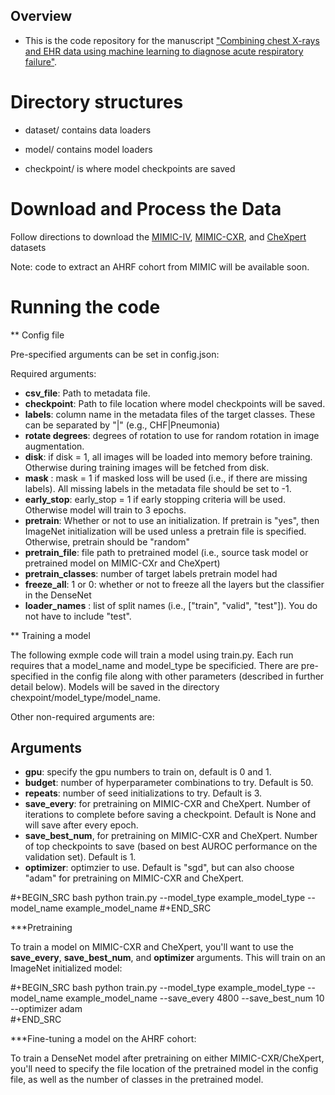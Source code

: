 ## Overview
- This is the code repository for the manuscript ["Combining chest X-rays and EHR data using machine learning to diagnose acute respiratory failure"](https://arxiv.org/pdf/2108.12530.pdf). 

# Directory structures 

- dataset/ contains data loaders

- model/ contains model loaders

- checkpoint/ is where model checkpoints are saved

# Download and Process the Data 
Follow directions to download the [MIMIC-IV](https://physionet.org/content/mimiciv/0.4/), [MIMIC-CXR](https://physionet.org/content/mimic-cxr/2.0.0/), and [CheXpert](https://stanfordmlgroup.github.io/competitions/chexpert/) datasets

Note: code to extract an AHRF cohort from MIMIC will be available soon. 

# Running the code

** Config file 

Pre-specified arguments can be set in config.json: 

Required arguments: 

- **csv_file**: Path to metadata file.  
- **checkpoint**: Path to file location where model checkpoints will be saved. 
- **labels**: column name in the metadata files of the target classes. These can be separated by "|" (e.g., CHF|Pneumonia)
- **rotate degrees**: degrees of rotation to use for random rotation in image augmentation. 
- **disk**: if disk = 1, all images will be loaded into memory before training. Otherwise during training images will be fetched from disk. 
- **mask** : mask = 1 if masked loss will be used (i.e., if there are missing labels). All missing labels in the metadata file should be set to -1. 
- **early_stop**: early_stop = 1 if early stopping criteria will be used. Otherwise model will train to 3 epochs. 
- **pretrain**: Whether or not to use an initialization. If pretrain is "yes", then ImageNet initialization will be used unless a pretrain file is specified. Otherwise, pretrain should be "random" 
- **pretrain_file**: file path to pretrained model (i.e., source task model or pretrained model on MIMIC-CXr and CheXpert)
- **pretrain_classes**: number of target labels pretrain model had 
- **freeze_all**: 1 or 0: whether or not to freeze all the layers but the classifier in the DenseNet
- **loader_names** : list of split names (i.e., \["train", "valid", "test"\]). You do not have to include "test". 


** Training a model 

The following exmple code will train a model using train.py. Each run requires that a model_name and model_type be specificied. There are pre-specified in the config file along with other parameters (described in further detail below). Models will be saved in the directory chexpoint/model_type/model_name. 

Other non-required arguments are: 

## Arguments
- **gpu**: specify the gpu numbers to train on, default is 0 and 1. 
- **budget**: number of hyperparameter combinations to try. Default is 50. 
- **repeats**: number of seed initializations to try. Default is 3. 
- **save_every**: for pretraining on MIMIC-CXR and CheXpert. Number of iterations to complete before saving a checkpoint. Default is None and will save after every epoch. 
- **save_best_num**, for pretraining on MIMIC-CXR and CheXpert. Number of top checkpoints to save (based on best AUROC performance on the validation set). Default is 1. 
- **optimizer**: optimzier to use. Default is "sgd", but can also choose "adam" for pretraining on MIMIC-CXR and CheXpert. 

#+BEGIN_SRC bash
python train.py --model_type example_model_type --model_name example_model_name 
#+END_SRC

***Pretraining

To train a model on MIMIC-CXR and CheXpert, you'll want to use the **save_every**, **save_best_num**, and **optimizer** arguments. This will train on an ImageNet initialized model: 

#+BEGIN_SRC bash
python train.py --model_type example_model_type --model_name example_model_name --save_every 4800 --save_best_num 10 --optimizer adam  
#+END_SRC

***Fine-tuning a model on the AHRF cohort: 

To train a DenseNet model after pretraining on either MIMIC-CXR/CheXpert, you'll need to specify the file location of the pretrained model in the config file, as well as the number of classes in the pretrained model. 
